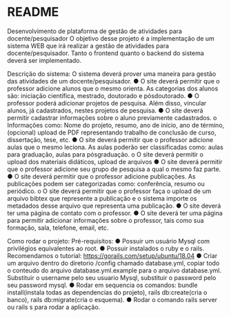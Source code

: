 # README

Desenvolvimento de plataforma de gestão de atividades para docente/pesquisador
O objetivo desse projeto é a implementação de um sistema WEB que irá realizar a gestão
de atividades para docente/pesquisador. Tanto o front­end quanto o back­end do sistema
deverá ser implementado.

Descrição do sistema: O sistema deverá prover uma maneira para gestão das atividades de
um docente/pesquisador.
● O site deverá permitir que o professor adicione alunos que o mesmo orienta. As
categorias dos alunos são: iniciação científica, mestrado, doutorado e
pós­doutorado.
● O professor poderá adicionar projetos de pesquisa. Além disso, vincular alunos, já
cadastrados, nestes projetos de pesquisa.
● O site deverá permitir cadastrar informações sobre o aluno previamente
cadastrados.
o Informações como: Nome do projeto, resumo, ano de início, ano de término,
(opcional) upload de PDF representando trabalho de conclusão de curso,
dissertação, tese, etc.
● O site deverá permitir que o professor adicione aulas que o mesmo leciona. As aulas
poderão ser classificadas como: aulas para graduação, aulas para pós­graduação.
o O site deverá permitir o upload dos materiais didáticos, upload de arquivos
● O site deverá permitir que o professor adicione seu grupo de pesquisa a qual o
mesmo faz parte.
● O site deverá permitir que o professor adicione publicações. As publicações podem
ser categorizadas como: conferência, resumo ou periódico.
o O site deverá permitir que o professor faça o upload de um arquivo bibtex
que represente a publicação e o sistema importe os metadados desse
arquivo que representa uma publicação.
● O site deverá ter uma página de contato com o professor.
● O site deverá ter uma página para permitir adicionar informações sobre o professor,
tais como sua formação, sala, telefone, e­mail, etc.

Como rodar o projeto:
Pré-requisitos:
  ● Possuir um usuário Mysql com privilégios equivalentes ao root.
  ● Possuir instalados o ruby e o rails. Recomendamos o tutorial: https://gorails.com/setup/ubuntu/18.04
  ● Criar um arquivo dentro do diretorio /config chamado database.yml, copiar todo o conteudo do arquivo database.yml.example para o arquivo database.yml. Substituir o username pelo seu usuario Mysql, substituir o password pelo seu password mysql.
  ● Rodar em sequencia os comandos: bundle install(instala todas as dependencias do projeto), rails db:create(cria o banco), rails db:migrate(cria o esquema).
  ● Rodar o comando rails server ou rails s para rodar a aplicação.
  
